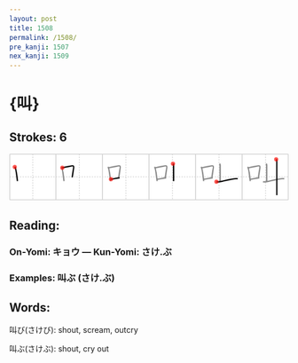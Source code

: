 ```yaml
---
layout: post
title: 1508
permalink: /1508/
pre_kanji: 1507
nex_kanji: 1509
---
```


# {叫}

## Strokes: 6

<div class="stroke"><img src="../images/E58FAB.png" /></div>

## Reading:

### On-Yomi: キョウ &mdash; Kun-Yomi: さけ.ぶ

### Examples: 叫ぶ (さけ.ぶ)

## Words:

叫び(さけび): shout, scream, outcry

叫ぶ(さけぶ): shout, cry out
